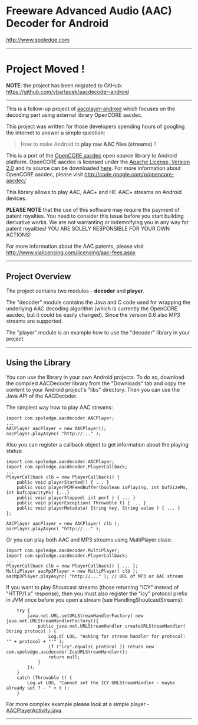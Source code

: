# Freeware Advanced Audio (AAC) Decoder for Android #
http://www.spoledge.com


---

# Project Moved ! #
**NOTE**: the project has been migrated to GitHub: https://github.com/vbartacek/aacdecoder-android

---


This is a follow-up project of [aacplayer-android](http://code.google.com/p/aacplayer-android/) which focuses on the decoding part using external library OpenCORE aacdec.

This project was written for those developers spending hours of googling the internet to answer a simple question:
> How to make Android to **play raw AAC files (streams)** ?

This is a port of the [OpenCORE aacdec](http://code.google.com/p/opencore-aacdec/) open source library to Android platform. OpenCORE aacdec is licensed under the [Apache License, Version 2.0](http://www.apache.org/licenses/) and its source can be downloaded [here](http://code.google.com/p/aacdecoder-android/downloads/list).
For more information about OpenCORE aacdec, please visit http://code.google.com/p/opencore-aacdec/

This library allows to play AAC, AAC+ and HE-AAC+ streams on Android devices.

**PLEASE NOTE**
that the use of this software may require the payment of
patent royalties. You need to consider this issue before you start
building derivative works. We are not warranting or indemnifying you in
any way for patent royalities! YOU ARE SOLELY RESPONSIBLE FOR YOUR OWN
ACTIONS!

For more information about the AAC patents, please visit
http://www.vialicensing.com/licensing/aac-fees.aspx


---

## Project Overview ##

The project contains two modules - **decoder** and **player**.

The "decoder" module contains the Java and C code used for wrapping
the underlying AAC decoding algorithm (which is currently the OpenCORE aacdec,
but it could be easily changed). Since the version 0.6 also MP3 streams are supported.

The "player" module is an example how to use the "decoder" library in your
project.


---

## Using the Library ##

You can use the library in your own Android projects. To do so, download the compiled AACDecoder library from the "Downloads" tab and copy the content to your Android project's "libs" directory. Then you can use the Java API of the AACDecoder.

The simplest way how to play AAC streams:
```
import com.spoledge.aacdecoder.AACPlayer;
...
AACPlayer aacPlayer = new AACPlayer();
aacPlayer.playAsync( "http://..." );
```

Also you can register a callback object to get information about the playing status:
```
import com.spoledge.aacdecoder.AACPlayer;
import com.spoledge.aacdecoder.PlayerCallback;
...
PlayerCallback clb = new PlayerCallback() {
    public void playerStarted() { ... }
    public void playerPCMFeedBuffer(boolean isPlaying, int bufSizeMs, int bufCapacityMs) {...}
    public void playerStopped( int perf ) { ... }
    public void playerException( Throwable t) { ... }
    public void playerMetadata( String key, String value ) { ... }
};

AACPlayer aacPlayer = new AACPlayer( clb );
aacPlayer.playAsync( "http://..." );
```

Or you can play both AAC and MP3 streams using MultiPlayer class:
```
import com.spoledge.aacdecoder.MultiPlayer;
import com.spoledge.aacdecoder.PlayerCallback;
...
PlayerCallback clb = new PlayerCallback() { ... };
MultiPlayer aacMp3Player = new MultiPlayer( clb );
aacMp3Player.playAsync( "http://..." ); // URL of MP3 or AAC stream
```

If you want to play Shoutcast streams (those returning "ICY" instead of "HTTP/1.x" response), then you must also register the "icy" protocol prefix in JVM once before you open a stream (see HandlingShoutcastStreams):
```
    try {
        java.net.URL.setURLStreamHandlerFactory( new java.net.URLStreamHandlerFactory(){
            public java.net.URLStreamHandler createURLStreamHandler( String protocol ) {
                Log.d( LOG, "Asking for stream handler for protocol: '" + protocol + "'" );
                if ("icy".equals( protocol )) return new com.spoledge.aacdecoder.IcyURLStreamHandler();
                return null;
            }
        });
    }
    catch (Throwable t) {
        Log.w( LOG, "Cannot set the ICY URLStreamHandler - maybe already set ? - " + t );
    }
```

For more complex example please look at a simple player - [AACPlayerActivity.java](http://code.google.com/p/aacdecoder-android/source/browse/trunk/player/src/com/spoledge/aacplay/AACPlayerActivity.java).


---

